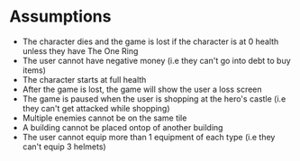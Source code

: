 # Assumptions
- The character dies and the game is lost if the character is at 0 health unless they have The One Ring
- The user cannot have negative money (i.e they can't go into debt to buy items)
- The character starts at full health
- After the game is lost, the game will show the user a loss screen
- The game is paused when the user is shopping at the hero's castle (i.e they can't get attacked while shopping)
- Multiple enemies cannot be on the same tile
- A building cannot be placed ontop of another building
- The user cannot equip more than 1 equipment of each type (i.e they can't equip 3 helmets)